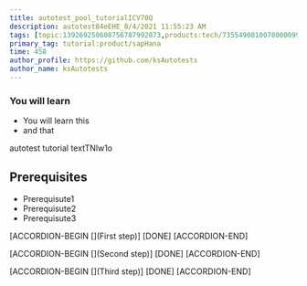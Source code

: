 ```yaml
---
title: autotest_pool_tutorialICV70Q
description: autotest84eEHE_8/4/2021 11:55:23 AM
tags: [topic:139269250608756787992873,products:tech/73554900100700000996,tutorial:experience/advanced]
primary_tag: tutorial:product/sapHana
time: 458
author_profile: https://github.com/ksAutotests
author_name: ksAutotests
---
```

### You will learn
- You will learn this
- and that

autotest tutorial textTNlw1o

## Prerequisites
- Prerequisute1
- Prerequisute2
- Prerequisute3

[ACCORDION-BEGIN [](First step)]
[DONE]
[ACCORDION-END]

[ACCORDION-BEGIN [](Second step)]
[DONE]
[ACCORDION-END]

[ACCORDION-BEGIN [](Third step)]
[DONE]
[ACCORDION-END]

